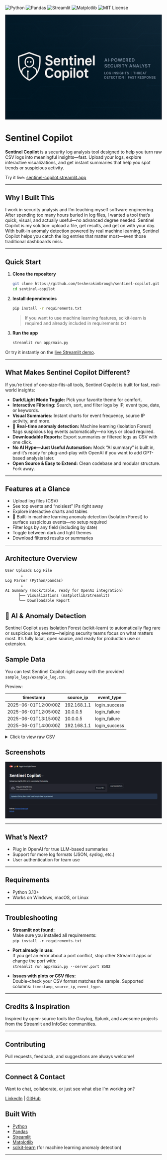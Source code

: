 ![Python](https://img.shields.io/badge/Python-3.10-blue?logo=python)
![Pandas](https://img.shields.io/badge/Pandas-Data%20Analysis-150458?logo=pandas)
![Streamlit](https://img.shields.io/badge/Streamlit-App-FF4B4B?logo=streamlit)
![Matplotlib](https://img.shields.io/badge/Matplotlib-Visualization-3776AB?logo=matplotlib)
![MIT License](https://img.shields.io/badge/License-MIT-green)

![Sentinel Copilot Banner](./banner.png)

# Sentinel Copilot

**Sentinel Copilot** is a security log analysis tool designed to help you turn raw CSV logs into meaningful insights—fast. Upload your logs, explore interactive visualizations, and get instant summaries that help you spot trends or suspicious activity.

Try it live: [sentinel-copilot.streamlit.app](https://sentinel-copilot.streamlit.app/)

---

## Why I Built This

I work in security analysis and I’m teaching myself software engineering. After spending too many hours buried in log files, I wanted a tool that’s quick, visual, and actually useful—no advanced degree needed. Sentinel Copilot is my solution: upload a file, get results, and get on with your day. With built-in anomaly detection powered by real machine learning, Sentinel Copilot helps you catch the log entries that matter most—even those traditional dashboards miss.


---

## Quick Start

1. **Clone the repository**
    ```bash
    git clone https://github.com/tesherakimbrough/sentinel-copilot.git
    cd sentinel-copilot
    ```

2. **Install dependencies**

    ```bash
    pip install -r requirements.txt
    ```
    >If you want to use machine learning features, scikit-learn is required and already included in requirements.txt

3. **Run the app**
    ```bash
    streamlit run app/main.py
    ```

Or try it instantly on the [live Streamlit demo](https://sentinel-copilot.streamlit.app/).

---

## What Makes Sentinel Copilot Different?

If you’re tired of one-size-fits-all tools, Sentinel Copilot is built for fast, real-world insights:

- **Dark/Light Mode Toggle:** Pick your favorite theme for comfort.
- **Interactive Filtering:** Search, sort, and filter logs by IP, event type, date, or keywords.
- **Visual Summaries:** Instant charts for event frequency, source IP activity, and more.
- 🧠 **Real-time anomaly detection:** Machine learning (Isolation Forest) flags suspicious log events automatically—no keys or cloud required.
- **Downloadable Reports:** Export summaries or filtered logs as CSV with one click.
- **No AI Hype—Just Useful Automation:** Mock “AI summary” is built in, and it’s ready for plug-and-play with OpenAI if you want to add GPT-based analysis later.
- **Open Source & Easy to Extend:** Clean codebase and modular structure. Fork away.




---

## Features at a Glance

- Upload log files (CSV)
- See top events and “noisiest” IPs right away
- Explore interactive charts and tables
- 🧠 Built-in machine learning anomaly detection (Isolation Forest) to surface suspicious events—no setup required
- Filter logs by any field (including by date)
- Toggle between dark and light themes
- Download filtered results or summaries


---

## Architecture Overview

```text
User Uploads Log File
       ↓
Log Parser (Python/pandas)
       ↓
AI Summary (mock/table, ready for OpenAI integration)
      ├── Visualizations (matplotlib/Streamlit)
      └── Downloadable Report

```
## 🧠 AI & Anomaly Detection

Sentinel Copilot uses Isolation Forest (scikit-learn) to automatically flag rare or suspicious log events—helping security teams focus on what matters most. It’s fully local, open source, and ready for production use or extension.

## Sample Data

You can test Sentinel Copilot right away with the provided `sample_logs/example_log.csv`.

Preview:

| timestamp           | source_ip    | event_type    |
|---------------------|-------------|---------------|
| 2025-06-01T12:00:00Z| 192.168.1.1 | login_success |
| 2025-06-01T12:05:00Z| 10.0.0.5    | login_failure |
| 2025-06-01T13:15:00Z| 10.0.0.5    | login_failure |
| 2025-06-01T14:00:00Z| 192.168.1.1 | login_success |



<details>
<summary>Click to view raw CSV</summary>

```
timestamp,source_ip,event_type
2025-06-01T12:00:00Z,192.168.1.1,login_success
2025-06-01T12:05:00Z,10.0.0.5,login_failure
2025-06-01T13:15:00Z,10.0.0.5,login_failure
2025-06-01T14:00:00Z,192.168.1.1,login_success
```
</details>

## Screenshots

![Sentinel Copilot Dashboard](screenshot.png) <!-- Replace with your actual screenshot filename -->

---

## What’s Next?

- Plug in OpenAI for true LLM-based summaries
- Support for more log formats (JSON, syslog, etc.)
- User authentication for team use

---

## Requirements

- Python 3.10+
- Works on Windows, macOS, or Linux

---

## Troubleshooting

- **Streamlit not found:**  
  Make sure you installed all requirements:  
  `pip install -r requirements.txt`

- **Port already in use:**  
  If you get an error about a port conflict, stop other Streamlit apps or change the port with:  
  `streamlit run app/main.py --server.port 8502`

- **Issues with plots or CSV files:**  
  Double-check your CSV format matches the sample. Supported columns: `timestamp`, `source_ip`, `event_type`.

---

## Credits & Inspiration

Inspired by open-source tools like Graylog, Splunk, and awesome projects from the Streamlit and InfoSec communities.

---

## Contributing

Pull requests, feedback, and suggestions are always welcome!

---

## Connect & Contact

Want to chat, collaborate, or just see what else I’m working on?

[LinkedIn](https://www.linkedin.com/in/tesherakimbrough) | [GitHub](https://github.com/tesherakimbrough)

## Built With

- [Python](https://python.org)
- [Pandas](https://pandas.pydata.org/)
- [Streamlit](https://streamlit.io/)
- [Matplotlib](https://matplotlib.org/)
- [scikit-learn](https://scikit-learn.org/) (for machine learning anomaly detection)

---